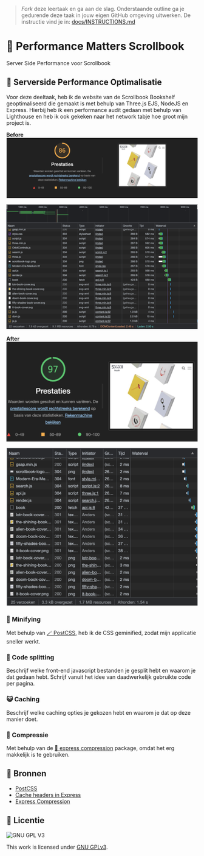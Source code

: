 > _Fork_ deze leertaak en ga aan de slag. Onderstaande outline ga je gedurende deze taak in jouw eigen GitHub omgeving uitwerken. De instructie vind je in: [docs/INSTRUCTIONS.md](docs/INSTRUCTIONS.md)

# 🎉 Performance Matters Scrollbook
Server Side Performance voor Scrollbook

## 🍿 Serverside Performance Optimalisatie
Voor deze deeltaak, heb ik de website van de Scrollbook Bookshelf geoptimaliseerd die gemaakt is met behulp van Three.js EJS, NodeJS en Express. Hierbij heb ik een performance audit gedaan met behulp van Lighthouse en heb ik ook gekeken naar het network tabje hoe groot mijn project is.

**Before**
![Lighthouse Scrollbook Before](https://github.com/JustinLung/performance-matters-serverside-optimization/blob/main/docs/lighthouse-performance.png?raw=true)

![Network Tab Before](https://github.com/JustinLung/performance-matters-serverside-optimization/blob/main/docs/network-tab.png?raw=true)

**After**
![Lighthouse Scrollbook After](https://github.com/JustinLung/performance-matters-serverside-optimization/blob/main/docs/lighthouse-performance-after.png?raw=true)

![Network Tab After](https://github.com/JustinLung/performance-matters-serverside-optimization/blob/main/docs/network-tab-after.png?raw=true)

### 🙊 Minifying
Met behulp van [🪄 PostCSS](https://postcss.org/), heb ik de CSS geminified, zodat mijn applicatie sneller werkt.

### 🦈 Code splitting
Beschrijf welke front-end javascript bestanden je gesplit hebt en waarom je dat gedaan hebt. Schrijf vanuit het idee van daadwerkelijk gebruikte code per pagina.

### 😺 Caching
Beschrijf welke caching opties je gekozen hebt en waarom je dat op deze manier doet.


### 🍊 Compressie
Met behulp van de [🚄 express compression](http://expressjs.com/en/resources/middleware/compression.html) package, omdat het erg makkelijk is te gebruiken.

## 🌲 Bronnen
- [PostCSS](https://postcss.org/)
- [Cache headers in Express](https://regbrain.com/article/cache-headers-express-js)
- [Express Compression](http://expressjs.com/en/resources/middleware/compression.html)

## 🚀 Licentie

![GNU GPL V3](https://www.gnu.org/graphics/gplv3-127x51.png)

This work is licensed under [GNU GPLv3](./LICENSE).
